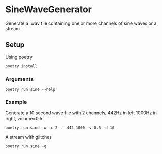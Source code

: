# SineWaveGenerator
Generate a .wav file containing one or more channels of sine waves or a stream.

## Setup
Using poetry
```
poetry install
```

### Arguments
```
poetry run sine --help
```

### Example
Generate a 10 second wave file with 2 channels, 442Hz in left 1000Hz in right, volume=0.5
```
poetry run sine -w -c 2 -f 442 1000 -v 0.5 -d 10
```

A stream with glitches
```
poetry run sine -g
```

